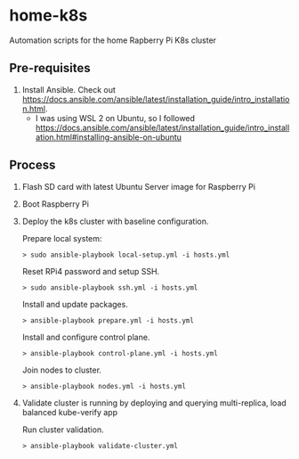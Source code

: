 # home-k8s
Automation scripts for the home Rapberry Pi K8s cluster

## Pre-requisites

1. Install Ansible. Check out https://docs.ansible.com/ansible/latest/installation_guide/intro_installation.html. 
    - I was using WSL 2 on Ubuntu, so I followed https://docs.ansible.com/ansible/latest/installation_guide/intro_installation.html#installing-ansible-on-ubuntu

## Process
1. Flash SD card with latest Ubuntu Server image for Raspberry Pi
2. Boot Raspberry Pi
3. Deploy the k8s cluster with baseline configuration.

    Prepare local system: 

    ```
    > sudo ansible-playbook local-setup.yml -i hosts.yml
    ```
    
    Reset RPi4 password and setup SSH.
    
    ```
    > sudo ansible-playbook ssh.yml -i hosts.yml
    ```
    
    Install and update packages.
    
    ```
    > ansible-playbook prepare.yml -i hosts.yml
    ```

    Install and configure control plane.
    
    ```
    > ansible-playbook control-plane.yml -i hosts.yml
    ```

    Join nodes to cluster.
    
    ```
    > ansible-playbook nodes.yml -i hosts.yml
    ```

4. Validate cluster is running by deploying and querying multi-replica, load balanced kube-verify app

    Run cluster validation.
    
    ```
    > ansible-playbook validate-cluster.yml
    ```